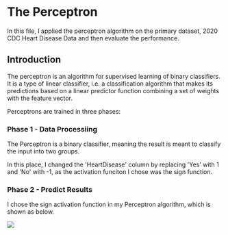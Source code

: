 # The Perceptron

In this file, I applied the perceptron algorithm on the primary dataset, 2020 CDC Heart Disease Data and then evaluate the performance.

## Introduction

The perceptron is an algorithm for supervised learning of binary classifiers. It is a type of linear classifier, i.e. a classification algorithm that makes its predictions based on a linear predictor function combining a set of weights with the feature vector.

Perceptrons are trained in three phases:
### Phase 1 - Data Processiing
The Perceptron is a binary classifier, meaning the result is meant to classify the input into two groups. 

In this place, I changed the 'HeartDisease' column by replacing 'Yes' with 1 and 'No' with -1, as the activation funciton I chose was the sign function.

### Phase 2 - Predict Results
I chose the sign activation function in my Perceptron algorithm, which is shown as below.

<img src="https://render.githubusercontent.com/render/math?math= 
    \phi(z) = \left\{
        \begin{aligned}
            1,\,z>0 \\
            -1,\,z<0
        \end{aligned}
    }\right.">